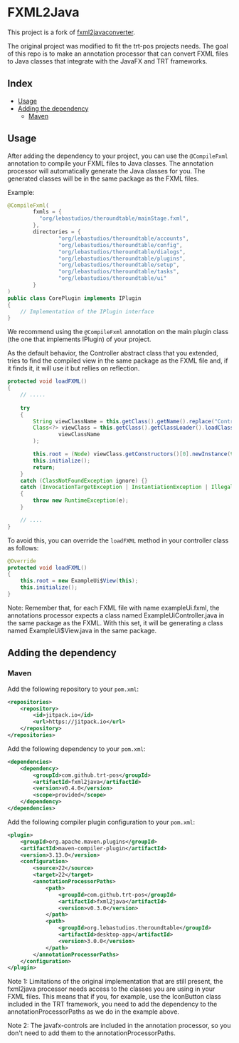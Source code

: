 # FXML2Java

This project is a fork of [fxml2javaconverter](https://github.com/garawaa/fxml2javaconverter).

The original project was modified to fit the trt-pos projects needs. The goal of this repo
is to make an annotation processor that can convert FXML files to Java classes that integrate
with the JavaFX and TRT frameworks.

## Index
- [Usage](#usage)
- [Adding the dependency](#adding-the-dependency)
  - [Maven](#maven)

## Usage

After adding the dependency to your project, you can use the `@CompileFxml` annotation to
compile your FXML files to Java classes. The annotation processor will automatically generate
the Java classes for you. The generated classes will be in the same package as the FXML files.

Example:
```java
@CompileFxml(
        fxmls = {
          "org/lebastudios/theroundtable/mainStage.fxml",      
        },
        directories = {
                "org/lebastudios/theroundtable/accounts",
                "org/lebastudios/theroundtable/config",
                "org/lebastudios/theroundtable/dialogs",
                "org/lebastudios/theroundtable/plugins",
                "org/lebastudios/theroundtable/setup",
                "org/lebastudios/theroundtable/tasks",
                "org/lebastudios/theroundtable/ui"
        }
)
public class CorePlugin implements IPlugin
{
    // Implementation of the IPlugin interface
}
```

We recommend using the `@CompileFxml` annotation on the main plugin class
(the one that implements IPlugin) of your project.

As the default behavior, the Controller abstract class that you extended, tries to find
the compiled view in the same package as the FXML file and, if it finds it, it will use it 
but rellies on reflection.
```java
protected void loadFXML()
{
    // .....
    
    try
    {
        String viewClassName = this.getClass().getName().replace("Controller", "$View");
        Class<?> viewClass = this.getClass().getClassLoader().loadClass(
                viewClassName
        );

        this.root = (Node) viewClass.getConstructors()[0].newInstance(this);
        this.initialize();
        return;
    }
    catch (ClassNotFoundException ignore) {}
    catch (InvocationTargetException | InstantiationException | IllegalAccessException e)
    {
        throw new RuntimeException(e);
    }

    // ....
}
```

To avoid this, you can override the `loadFXML` method in your controller class as follows:
```java
@Override
protected void loadFXML()
{
    this.root = new ExampleUi$View(this);
    this.initialize();
}
```

Note: Remember that, for each FXML file with name exampleUi.fxml, the annotations processor 
expects a class named ExampleUiController.java in the same package as the FXML. With this set,
it will be generating a class named ExampleUi$View.java in the same package.

## Adding the dependency
### Maven
Add the following repository to your `pom.xml`:
```xml
<repositories>
    <repository>
        <id>jitpack.io</id>
        <url>https://jitpack.io</url>
    </repository>
</repositories>
```

Add the following dependency to your `pom.xml`:
```xml
<dependencies>
    <dependency>
        <groupId>com.github.trt-pos</groupId>
        <artifactId>fxml2java</artifactId>
        <version>v0.4.0</version>
        <scope>provided</scope>
    </dependency>
</dependencies>
```

Add the following compiler plugin configuration to your `pom.xml`:
```xml
<plugin>
    <groupId>org.apache.maven.plugins</groupId>
    <artifactId>maven-compiler-plugin</artifactId>
    <version>3.13.0</version>
    <configuration>
        <source>22</source>
        <target>22</target>
        <annotationProcessorPaths>
            <path>
                <groupId>com.github.trt-pos</groupId>
                <artifactId>fxml2java</artifactId>
                <version>v0.3.0</version>
            </path>
            <path>
                <groupId>org.lebastudios.theroundtable</groupId>
                <artifactId>desktop-app</artifactId>
                <version>3.0.0</version>
            </path>
        </annotationProcessorPaths>
    </configuration>
</plugin>
```

Note 1: Limitations of the original implementation that are still present, the fxml2java processor 
needs access to the classes you are using in your FXML files. This means that if you, for example, use 
the IconButton class included in the TRT framework, you need to add the dependency to the
annotationProcessorPaths as we do in the example above.

Note 2: The javafx-controls are included in the annotation processor, so you don't need to add them to the
annotationProcessorPaths.